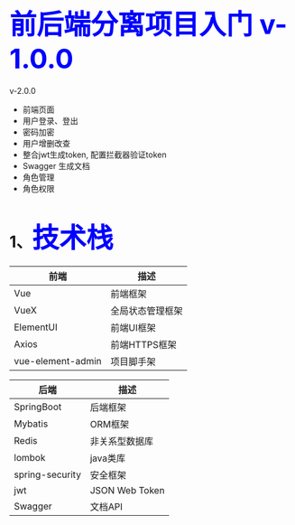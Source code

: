 # <font color=Blue size=10>前后端分离项目入门 v-1.0.0</font>
v-2.0.0
  * 前端页面
  * 用户登录、登出
  * 密码加密
  * 用户增删改查
  * 整合jwt生成token, 配置拦截器验证token
  * Swagger 生成文档
  * 角色管理
  * 角色权限

# 1、<font color=Blue size=10>技术栈</font>

| 前端                | 描述        |
|-------------------|-----------|
| Vue               | 前端框架      |
| VueX              | 全局状态管理框架  |
| ElementUI         | 前端UI框架    |
| Axios             | 前端HTTPS框架 |
| vue-element-admin | 项目脚手架     |


| 后端              | 描述             |
|-----------------|----------------|
| SpringBoot      | 后端框架           |
| Mybatis         | ORM框架          |
| Redis           | 非关系型数据库        |
| lombok          | java类库         |
| spring-security | 安全框架           |
| jwt             | JSON Web Token |
| Swagger         | 文档API          |
